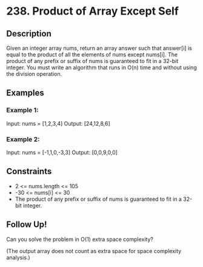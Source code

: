 # 238. Product of Array Except Self

## Description
Given an integer array nums, return an array answer such that answer[i] is equal to the product of all the elements of nums except nums[i].
The product of any prefix or suffix of nums is guaranteed to fit in a 32-bit integer.
You must write an algorithm that runs in O(n) time and without using the division operation.

## Examples

### Example 1:
Input: nums = [1,2,3,4]
Output: [24,12,8,6]

### Example 2:
Input: nums = [-1,1,0,-3,3]
Output: [0,0,9,0,0]


## Constraints
- 2 <= nums.length <= 105
- -30 <= nums[i] <= 30
- The product of any prefix or suffix of nums is guaranteed to fit in a 32-bit integer.

## Follow Up!

Can you solve the problem in O(1) extra space complexity? 

(The output array does not count as extra space for space complexity analysis.)